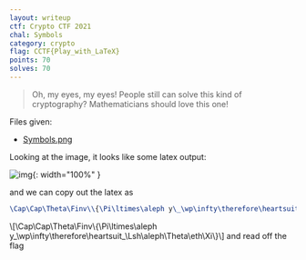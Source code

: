```yaml
---
layout: writeup
ctf: Crypto CTF 2021
chal: Symbols
category: crypto
flag: CCTF{Play_with_LaTeX}
points: 70
solves: 70
---
```


> Oh, my eyes, my eyes! People still can solve this kind of cryptography? Mathematicians should love this one!

Files given:
 - [Symbols.png](Symbols.png)

Looking at the image, it looks like some latex output:

![img](Symbols_inv.png){: width="100%" }

and we can copy out the latex as

```tex
\Cap\Cap\Theta\Finv\\{\Pi\ltimes\aleph y\_\wp\infty\therefore\heartsuit\_\Lsh\aleph\Theta\eth\Xi\\}
```
\\[\Cap\Cap\Theta\Finv\\{\Pi\ltimes\aleph y\_\wp\infty\therefore\heartsuit\_\Lsh\aleph\Theta\eth\Xi\\}\\]
and read off the flag
